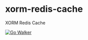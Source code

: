 xorm-redis-cache
================

XORM Redis Cache


[![Go Walker](http://gowalker.org/api/v1/badge)](http://gowalker.org/github.com/go-xorm/xorm-redis-cache)


